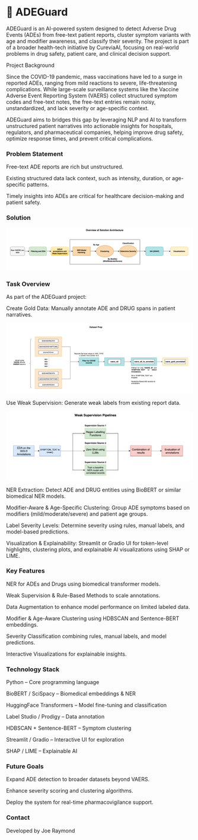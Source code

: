 <!-- Project overview + problem statement.

Setup instructions (conda / pip install -r requirements.txt).

Usage examples (input/output JSON).

Architecture diagram.

Reproducibility notes. -->


# 🏥 ADEGuard

ADEGuard is an AI-powered system designed to detect Adverse Drug Events (ADEs) from free-text patient reports, cluster symptom variants with age and modifier awareness, and classify their severity. The project is part of a broader health-tech initiative by CureviaAI, focusing on real-world problems in drug safety, patient care, and clinical decision support.

Project Background

Since the COVID-19 pandemic, mass vaccinations have led to a surge in reported ADEs, ranging from mild reactions to severe, life-threatening complications. While large-scale surveillance systems like the Vaccine Adverse Event Reporting System (VAERS) collect structured symptom codes and free-text notes, the free-text entries remain noisy, unstandardized, and lack severity or age-specific context.

ADEGuard aims to bridges this gap by leveraging NLP and AI to transform unstructured patient narratives into actionable insights for hospitals, regulators, and pharmaceutical companies, helping improve drug safety, optimize response times, and prevent critical complications.

### Problem Statement

Free-text ADE reports are rich but unstructured.

Existing structured data lack context, such as intensity, duration, or age-specific patterns.

Timely insights into ADEs are critical for healthcare decision-making and patient safety.

### Solution

![alt text](Images/solution_architeture.drawio.png)

### Task Overview

As part of the ADEGuard project:

Create Gold Data: Manually annotate ADE and DRUG spans in patient narratives.

![alt text](Images/dataprep_&_gold_annotations.drawio.png)

Use Weak Supervision: Generate weak labels from existing report data.

![alt text](Images/weak_supervision_pipeline.drawio.png)

NER Extraction: Detect ADE and DRUG entities using BioBERT or similar biomedical NER models.

Modifier-Aware & Age-Specific Clustering: Group ADE symptoms based on modifiers (mild/moderate/severe) and patient age groups.

Label Severity Levels: Determine severity using rules, manual labels, and model-based predictions.

Visualization & Explainability: Streamlit or Gradio UI for token-level highlights, clustering plots, and explainable AI visualizations using SHAP or LIME.

### Key Features

NER for ADEs and Drugs using biomedical transformer models.

Weak Supervision & Rule-Based Methods to scale annotations.

Data Augmentation to enhance model performance on limited labeled data.

Modifier & Age-Aware Clustering using HDBSCAN and Sentence-BERT embeddings.

Severity Classification combining rules, manual labels, and model predictions.

Interactive Visualizations for explainable insights.

### Technology Stack

Python – Core programming language

BioBERT / SciSpacy – Biomedical embeddings & NER

HuggingFace Transformers – Model fine-tuning and classification

Label Studio / Prodigy – Data annotation

HDBSCAN + Sentence-BERT – Symptom clustering

Streamlit / Gradio – Interactive UI for exploration

SHAP / LIME – Explainable AI

### Future Goals

Expand ADE detection to broader datasets beyond VAERS.

Enhance severity scoring and clustering algorithms.

Deploy the system for real-time pharmacovigilance support.

### Contact

Developed by Joe Raymond